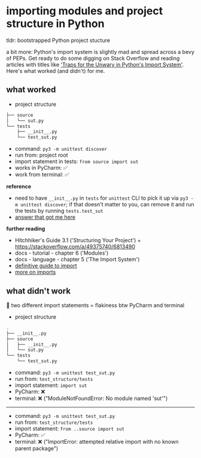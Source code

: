# importing modules and project structure in Python

tldr: bootstrapped Python project stucture

a bit more: Python's import system is slightly mad and spread across a bevy of PEPs. Get ready to do some digging on Stack Overflow and reading articles with titles like ['Traps for the Unwary in Python's Import System'](http://python-notes.curiousefficiency.org/en/latest/python_concepts/import_traps.html). Here's what worked (and didn't) for me.

## what worked

* project structure
```sh
├── source
│   └── sut.py
└── tests
    ├── __init__.py
    └── test_sut.py
```

* command: `py3 -m unittest discover`
* run from: project root
* import statement in tests: `from source import sut`
* works in PyCharm:  ✅
* work from terminal: ✅

__reference__

* need to have `__init__.py` in `tests` for `unittest` CLI to pick it up via `py3 -m unittest discover`; if that doesn't matter to you, can remove it and run the tests by running `tests.test_sut`
* [answer that got me here](https://stackoverflow.com/a/24266885/6813490)

__further reading__

* Hitchhiker's Guide 3.1 ('Structuring Your Project') + https://stackoverflow.com/a/49375740/6813490
* docs - tutorial - chapter 6 ('Modules')
* docs - language - chapter 5 ('The Import System')
* [definitive guide to import](https://chrisyeh96.github.io/2017/08/08/definitive-guide-python-imports.html)
* [more on imports](https://alex.dzyoba.com/blog/python-import/)

## what didn't work

📝 two different import statements = flakiness btw PyCharm and terminal

* project structure
```sh
.
├── __init__.py
├── source
│   ├── __init__.py
│   └── sut.py
└── tests
    └── test_sut.py
```

* command: `py3 -m unittest test_sut.py`
* run from: `test_structure/tests`
* import statement: `import sut`
* PyCharm:  ❌
* terminal: ❌ ("ModuleNotFoundError: No module named 'sut'")

---

* command: `py3 -m unittest test_sut.py`
* run from: `test_structure/tests`
* import statement: `from ..source import sut`
* PyCharm:  ✅
* terminal: ❌ ("ImportError: attempted relative import with no known parent package")
